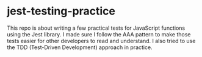 # jest-testing-practice
This repo is about writing a few practical tests for JavaScript functions using the Jest library. I made sure I follow the AAA pattern to make those tests easier for other developers to read and understand. I also tried to use the TDD (Test-Driven Development) approach in practice.
